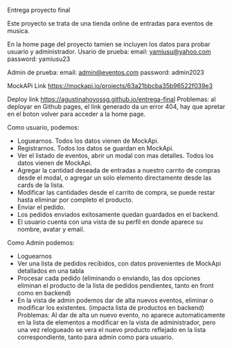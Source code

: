 Entrega proyecto final

Este proyecto se trata de una tienda online de entradas para eventos de musica. 

En la home page del proyecto tamien se incluyen los datos para probar usuario y administrador.
Usario de prueba:
email: yamiusu@yahoo.com password: yamiusu23

Admin de prueba:
email: admin@eventos.com password: admin2023

MockAPi Link 
https://mockapi.io/projects/63a21bbcba35b96522f039e3

Deploy link https://agustinahoyossg.github.io/entrega-final
Problemas: al deployar en Github pages, el link generado da un error 404, hay que apretar en el boton volver para acceder a la home page.

Como usuario, podemos:
 - Loguearnos. Todos los datos vienen de MockApi.
 - Registrarnos. Todos los datos se guardan en MockApi.
 - Ver el listado de eventos, abrir un modal con mas detalles. Todos los datos vienen de MockApi.
 - Agregar la cantidad deseada de entradas a nuestro carrito de compras desde el modal, o agregar un solo elemento directamente desde
 las cards de la lista.
 - Modificar las cantidades desde el carrito de compra, se puede restar hasta eliminar por completo el producto.
 - Enviar el pedido.
 - Los pedidos enviados exitosamente quedan guardados en el backend.
 - El usuario cuenta con una vista de su perfil en donde aparece su nombre, avatar y email.


Como Admin podemos:
 - Loguearnos
 - Ver una lista de pedidos recibidos, con datos provenientes de MockApi detallados en una tabla
 - Procesar cada pedido (eliminando o enviando, las dos opciones eliminan el producto de la lista de pedidos pendientes, tanto en front como en backend)
 - En la vista de admin podemos dar de alta nuevos eventos, eliminar o modificar los existentes. (impacta lista de productos en backend)
 Problemas: Al dar de alta un nuevo evento, no aparece automaticamente en la lista de elementos a modificar en la vista de administrador,
 pero una vez relogueado se vera el nuevo producto reflejado en la lista correspondiente, tanto para admin como para usuario.
 

